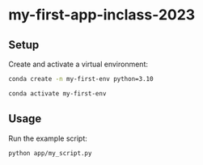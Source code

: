 # my-first-app-inclass-2023




## Setup

Create and activate a virtual environment:

```sh
conda create -n my-first-env python=3.10

conda activate my-first-env
```


## Usage

Run the example script:

```sh
python app/my_script.py
```
